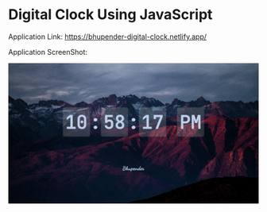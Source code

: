 # Digital Clock Using JavaScript

Application Link: <https://bhupender-digital-clock.netlify.app/>

Application ScreenShot:

![Digital Clock ScreenShot](./digital-clock.png)
